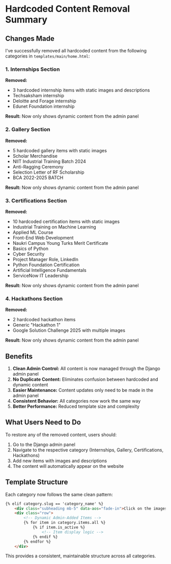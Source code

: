 # Hardcoded Content Removal Summary

## Changes Made

I've successfully removed all hardcoded content from the following categories in `templates/main/home.html`:

### 1. Internships Section
**Removed:**
- 3 hardcoded internship items with static images and descriptions
- Techsaksham internship
- Deloitte and Forage internship  
- Edunet Foundation internship

**Result:** Now only shows dynamic content from the admin panel

### 2. Gallery Section
**Removed:**
- 5 hardcoded gallery items with static images
- Scholar Merchandise
- NIIT Industrial Training Batch 2024
- Anti-Ragging Ceremony
- Selection Letter of RF Scholarship
- BCA 2022-2025 BATCH

**Result:** Now only shows dynamic content from the admin panel

### 3. Certifications Section
**Removed:**
- 10 hardcoded certification items with static images
- Industrial Training on Machine Learning
- Applied ML Course
- Front-End Web Development
- Naukri Campus Young Turks Merit Certificate
- Basics of Python
- Cyber Security
- Project Manager Role, LinkedIn
- Python Foundation Certification
- Artificial Intelligence Fundamentals
- ServiceNow IT Leadership

**Result:** Now only shows dynamic content from the admin panel

### 4. Hackathons Section
**Removed:**
- 2 hardcoded hackathon items
- Generic "Hackathon 1" 
- Google Solution Challenge 2025 with multiple images

**Result:** Now only shows dynamic content from the admin panel

## Benefits

1. **Clean Admin Control:** All content is now managed through the Django admin panel
2. **No Duplicate Content:** Eliminates confusion between hardcoded and dynamic content
3. **Easier Maintenance:** Content updates only need to be made in the admin panel
4. **Consistent Behavior:** All categories now work the same way
5. **Better Performance:** Reduced template size and complexity

## What Users Need to Do

To restore any of the removed content, users should:
1. Go to the Django admin panel
2. Navigate to the respective category (Internships, Gallery, Certifications, Hackathons)
3. Add new items with images and descriptions
4. The content will automatically appear on the website

## Template Structure

Each category now follows the same clean pattern:
```html
{% elif category.slug == 'category_name' %}
    <div class="subheading mb-5" data-aos="fade-in">Click on the images for more details.</div>
    <div class="row">
        <!-- Dynamic Admin-Added Items -->
        {% for item in category.items.all %}
            {% if item.is_active %}
                <!-- Item display logic -->
            {% endif %}
        {% endfor %}
    </div>
```

This provides a consistent, maintainable structure across all categories.